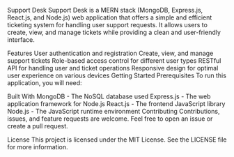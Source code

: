 Support Desk
Support Desk is a MERN stack (MongoDB, Express.js, React.js, and Node.js) web application that offers a simple and efficient ticketing system for handling user support requests. It allows users to create, view, and manage tickets while providing a clean and user-friendly interface.

Features
User authentication and registration
Create, view, and manage support tickets
Role-based access control for different user types
RESTful API for handling user and ticket operations
Responsive design for optimal user experience on various devices
Getting Started
Prerequisites
To run this application, you will need:

Built With
MongoDB - The NoSQL database used
Express.js - The web application framework for Node.js
React.js - The frontend JavaScript library
Node.js - The JavaScript runtime environment
Contributing
Contributions, issues, and feature requests are welcome. Feel free to open an issue or create a pull request.

License
This project is licensed under the MIT License. See the LICENSE file for more information.









